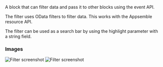 A block that can filter data and pass it to other blocks using the event API.

The filter uses OData filters to filter data. This works with the Appsemble resource API.

The filter can be used as a search bar by using the highlight parameter with a string field.

### Images

![Filter screenshot](https://gitlab.com/appsemble/appsemble/-/raw/0.35.11-test.1/config/assets/filter.png)
![Filter screenshot](https://gitlab.com/appsemble/appsemble/-/raw/0.35.11-test.1/config/assets/filter-search-bar.png)
